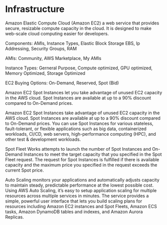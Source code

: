 # Infrastructure

Amazon Elastic Compute Cloud (Amazon EC2)
a web service that provides secure, resizable compute capacity in the cloud. It is designed to make web-scale cloud computing easier for developers.

Components:
AMIs, Instance Types, Elastic Block Storage EBS, Ip Addressing, Security Groups, RAM

AMIs:
Community, AWS Marketplace, My AMIs

Instance Types:
Gerneral Purpose, Compute optimized, GPU optimized, Memory Optimized, Storage Optimized

EC2 Buying Options:
On-Demand, Reserved, Spot (Bid)

Amazon EC2 Spot Instances
let you take advantage of unused EC2 capacity in the AWS cloud. Spot Instances are available at up to a 90% discount compared to On-Demand prices.

Amazon EC2 Spot Instances
take advantage of unused EC2 capacity in the AWS cloud. Spot Instances are available at up to a 90% discount compared to On-Demand prices. You can use Spot Instances for various stateless, fault-tolerant, or flexible applications such as big data, containerized workloads, CI/CD, web servers, high-performance computing (HPC), and other test & development workloads.

Spot Fleet Works
attempts to launch the number of Spot Instances and On-Demand Instances to meet the target capacity that you specified in the Spot Fleet request. The request for Spot Instances is fulfilled if there is available capacity and the maximum price you specified in the request exceeds the current Spot price.

Auto Scaling
monitors your applications and automatically adjusts capacity to maintain steady, predictable performance at the lowest possible cost. Using AWS Auto Scaling, it’s easy to setup application scaling for multiple resources across multiple services in minutes. The service provides a simple, powerful user interface that lets you build scaling plans for resources including Amazon EC2 instances and Spot Fleets, Amazon ECS tasks, Amazon DynamoDB tables and indexes, and Amazon Aurora Replicas.
